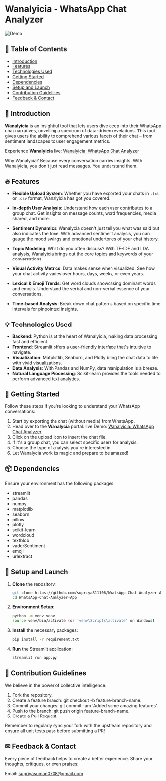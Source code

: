 # Wanalyicia - WhatsApp Chat Analyzer

![Demo](https://github.com/supriya811106/WhatsApp-Chat-Analyzer-App/assets/89856408/3eb5eff6-5884-42b8-acc6-a2c316e53500)

## 📜 Table of Contents

- [Introduction](#-introduction)
- [Features](#-features)
- [Technologies Used](#-technologies-used)
- [Getting Started](#-getting-started)
- [Dependencies](#-dependencies)
- [Setup and Launch](#-setup-and-launch)
- [Contribution Guidelines](#-contribution-guidelines)
- [Feedback & Contact](#-feedback--contact)

## 🌟 Introduction

**Wanalyicia** is an insightful tool that lets users dive deep into their WhatsApp chat narratives, unveiling a spectrum of data-driven revelations. This tool gives users the ability to comprehend various facets of their chat – from sentiment landscapes to user engagement metrics.

Experience **Wanalyicia** live: [Wanalyicia: WhatsApp Chat Analyzer](https://whastapp-chat-anlyzer-lzi5.onrender.com/)

Why Wanalycia? Because every conversation carries insights. With Wanalyicia, you don't just read messages. You understand them.

## 🔥 Features

- **Flexible Upload System**: Whether you have exported your chats in `.txt` or `.csv` format, Wanalyicia has got you covered.
  
- **In-depth User Analysis**: Understand how each user contributes to a group chat. Get insights on message counts, word frequencies, media shared, and more.

- **Sentiment Dynamics**: Wanalycia doesn't just tell you what was said but also indicates the tone. With advanced sentiment analysis, you can gauge the mood swings and emotional undertones of your chat history.

- **Topic Modeling**: What do you often discuss? With TF-IDF and LDA analysis, Wanalyicia brings out the core topics and keywords of your conversations.

- **Visual Activity Metrics**: Data makes sense when visualized. See how your chat activity varies over hours, days, weeks, or even years.

- **Lexical & Emoji Trends**: Get word clouds showcasing dominant words and emojis. Understand the verbal and non-verbal essence of your conversations.

- **Time-based Analysis**: Break down chat patterns based on specific time intervals for pinpointed insights.

## 💡 Technologies Used

- **Backend**: Python is at the heart of Wanalyicia, making data processing fast and efficient.
- **Frontend**: Streamlit offers a user-friendly interface that's intuitive to navigate.
- **Visualization**: Matplotlib, Seaborn, and Plotly bring the chat data to life with vivid visualizations.
- **Data Analysis**: With Pandas and NumPy, data manipulation is a breeze.
- **Natural Language Processing**: Scikit-learn provides the tools needed to perform advanced text analytics.

## 🚀 Getting Started

Follow these steps if you're looking to understand your WhatsApp conversations:

1. Start by exporting the chat (without media) from WhatsApp.
2. Head over to the **Wanalycia** portal. live Demo: [Wanalyicia: WhatsApp Chat Analyzer](https://whastapp-chat-anlyzer-lzi5.onrender.com/)
3. Click on the upload icon to insert the chat file.
4. If it's a group chat, you can select specific users for analysis.
5. Choose the type of analysis you're interested in.
6. Let Wanalycia work its magic and prepare to be amazed!

## 📦 Dependencies

Ensure your environment has the following packages:

- streamlit
- pandas
- numpy
- matplotlib
- seaborn
- pillow
- plotly
- scikit-learn
- wordcloud
- textblob
- vaderSentiment
- emoji
- urlextract


## 💼 Setup and Launch

1. **Clone** the repository:
   ```bash
   git clone https://github.com/supriya811106/WhatsApp-Chat-Analyzer-App.git
   cd WhatsApp-Chat-Analyzer-App
2. **Environment Setup**:
   ```bash
   python -m venv venv
   source venv/bin/activate (or 'venv\Scripts\activate' on Windows)
3. **Install** the necessary packages:
   ```bash
   pip install -r requirement.txt
4. **Run** the Streamlit application:
   ```bash
   streamlit run app.py

## 🤝 Contribution Guidelines

We believe in the power of collective intelligence:

1. Fork the repository.
2. Create a feature branch: git checkout -b feature-branch-name.
3. Commit your changes: git commit -am 'Added some amazing features'.
4. Push to the branch: git push origin feature-branch-name.
5. Create a Pull Request.

Remember to regularly sync your fork with the upstream repository and ensure all unit tests pass before submitting a PR!

## ✉ Feedback & Contact
Every piece of feedback helps to create a better experience. Share your thoughts, critiques, or even praises:

Email: supriyasuman0708@gmail.com

